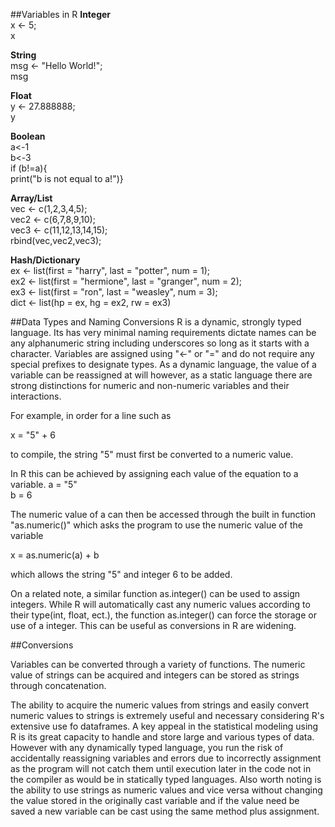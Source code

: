 ##Variables in R
**Integer**  
x <- 5;  
x

**String**  
msg <- "Hello World!";  
msg

**Float**  
y <- 27.888888;  
y

**Boolean**  
a<-1  
b<-3  
if (b!=a){  
print("b is not equal to a!")}  

**Array/List**  
vec <- c(1,2,3,4,5);  
vec2 <- c(6,7,8,9,10);  
vec3 <- c(11,12,13,14,15);  
rbind(vec,vec2,vec3);  

**Hash/Dictionary**  
ex <- list(first = "harry", last = "potter", num = 1);  
ex2 <- list(first = "hermione", last = "granger", num = 2);  
ex3 <- list(first = "ron", last = "weasley", num = 3);  
dict <- list(hp = ex, hg = ex2, rw = ex3)

##Data Types and Naming Conversions
R is a dynamic, strongly typed language.  Its has very minimal naming requirements dictate names can be any alphanumeric string including underscores so long as it starts with a character.  Variables are assigned using "<-" or "=" and do not require any special prefixes to designate types. As a dynamic language, the value of a variable can be reassigned at will however, as a static language there are strong distinctions for numeric and non-numeric variables and their interactions.

For example, in order for a line such as

x = "5" + 6

to compile, the string "5" must first be converted to a numeric value.

In R this can be achieved by assigning each value of the equation to a variable.
a = "5"  
b = 6

The numeric value of a can then be accessed through the built in function "as.numeric()" which asks the program to use the numeric value of the variable

x = as.numeric(a) + b

which allows the string "5" and integer 6 to be added.

On a related note, a similar function as.integer() can be used to assign integers.  While R will automatically cast any numeric values according to their type(int, float, ect.), the function as.integer() can force the storage or use of a integer.  This can be useful as conversions in R are widening.

##Conversions

Variables can be converted through a variety of functions.  The numeric value of strings can be acquired and integers can be stored as strings through concatenation.

The ability to acquire the numeric values from strings and easily convert numeric values to strings is extremely useful and necessary considering R's extensive use fo dataframes.  A key appeal in the statistical modeling using R is its great capacity to handle and store large and various types of data.  However with any dynamically typed language, you run the risk of accidentally reassigning variables and errors due to incorrectly assignment as the program will not catch them until execution later in the code not in the compiler as would be in statically typed languages.  Also worth noting is the ability to use strings as numeric values and vice versa without changing the value stored in the originally cast variable and if the value need be saved a new variable can be cast using the same method plus assignment.

